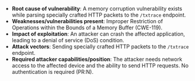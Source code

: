 - **Root cause of vulnerability**: A memory corruption vulnerability exists while parsing specially crafted HTTP packets to the `/txtrace` endpoint.
- **Weaknesses/vulnerabilities present**: Improper Restriction of Operations within the Bounds of a Memory Buffer (CWE-119).
- **Impact of exploitation**: An attacker can crash the affected application, leading to a denial of service (DoS) condition.
- **Attack vectors**: Sending specially crafted HTTP packets to the `/txtrace` endpoint.
- **Required attacker capabilities/position**: The attacker needs network access to the affected device and the ability to send HTTP requests. No authentication is required (PR:N).